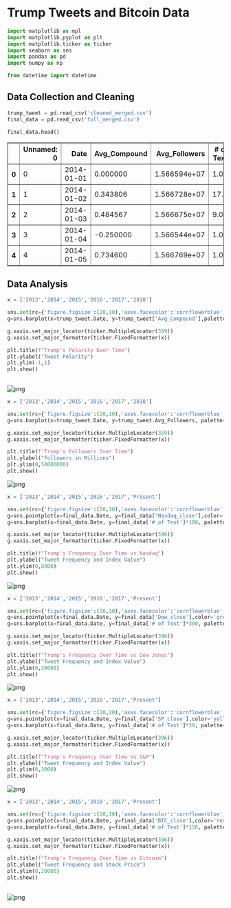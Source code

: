 
# Trump Tweets and Bitcoin Data


```python
import matplotlib as mpl
import matplotlib.pyplot as plt
import matplotlib.ticker as ticker
import seaborn as sns
import pandas as pd
import numpy as np

from datetime import datetime
```

## Data Collection and Cleaning


```python
trump_tweet = pd.read_csv('cleaned_merged.csv')
final_data = pd.read_csv('full_merged.csv')
```


```python
final_data.head()
```




<div>
<style scoped>
    .dataframe tbody tr th:only-of-type {
        vertical-align: middle;
    }

    .dataframe tbody tr th {
        vertical-align: top;
    }

    .dataframe thead th {
        text-align: right;
    }
</style>
<table border="1" class="dataframe">
  <thead>
    <tr style="text-align: right;">
      <th></th>
      <th>Unnamed: 0</th>
      <th>Date</th>
      <th>Avg_Compound</th>
      <th>Avg_Followers</th>
      <th># of Text</th>
      <th>Nasdaq_close</th>
      <th>Dow_close</th>
      <th>BTC_close</th>
      <th>SP_close</th>
    </tr>
  </thead>
  <tbody>
    <tr>
      <th>0</th>
      <td>0</td>
      <td>2014-01-01</td>
      <td>0.000000</td>
      <td>1.566594e+07</td>
      <td>1.0</td>
      <td>NaN</td>
      <td>NaN</td>
      <td>NaN</td>
      <td>NaN</td>
    </tr>
    <tr>
      <th>1</th>
      <td>1</td>
      <td>2014-01-02</td>
      <td>0.343806</td>
      <td>1.566728e+07</td>
      <td>17.0</td>
      <td>4143.0698</td>
      <td>16441.3496</td>
      <td>NaN</td>
      <td>1831.98</td>
    </tr>
    <tr>
      <th>2</th>
      <td>2</td>
      <td>2014-01-03</td>
      <td>0.484567</td>
      <td>1.566675e+07</td>
      <td>9.0</td>
      <td>4131.9102</td>
      <td>16469.9902</td>
      <td>NaN</td>
      <td>1831.37</td>
    </tr>
    <tr>
      <th>3</th>
      <td>3</td>
      <td>2014-01-04</td>
      <td>-0.250000</td>
      <td>1.566544e+07</td>
      <td>1.0</td>
      <td>NaN</td>
      <td>NaN</td>
      <td>NaN</td>
      <td>NaN</td>
    </tr>
    <tr>
      <th>4</th>
      <td>4</td>
      <td>2014-01-05</td>
      <td>0.734600</td>
      <td>1.566769e+07</td>
      <td>1.0</td>
      <td>NaN</td>
      <td>NaN</td>
      <td>NaN</td>
      <td>NaN</td>
    </tr>
  </tbody>
</table>
</div>



## Data Analysis


```python
x = ['2013','2014','2015','2016','2017','2018']

sns.set(rc={'figure.figsize':(20,10),'axes.facecolor':'cornflowerblue', 'figure.facecolor':'cornflowerblue'},font_scale=1.3)
g=sns.barplot(x=trump_tweet.Date, y=trump_tweet['Avg_Compound'],palette=mpl.cm.ScalarMappable(cmap='RdYlGn').to_rgba(trump_tweet['Avg_Compound']))

g.xaxis.set_major_locator(ticker.MultipleLocator(359))
g.xaxis.set_major_formatter(ticker.FixedFormatter(x))

plt.title(f"Trump's Polarity Over Time")
plt.ylabel("Tweet Polarity")
plt.ylim(-1,1)
plt.show()
 
```


![png](output_6_0.png)



```python
x = ['2013','2014','2015','2016','2017','2018']

sns.set(rc={'figure.figsize':(20,10),'axes.facecolor':'cornflowerblue', 'figure.facecolor':'cornflowerblue'},font_scale=1.3)
g=sns.barplot(x=trump_tweet.Date, y=trump_tweet.Avg_Followers, palette=mpl.cm.ScalarMappable(cmap='RdYlGn').to_rgba(trump_tweet['Avg_Compound']))

g.xaxis.set_major_locator(ticker.MultipleLocator(359))
g.xaxis.set_major_formatter(ticker.FixedFormatter(x))

plt.title(f"Trump's Followers Over Time")
plt.ylabel("Followers in Millions")
plt.ylim(0,50000000)
plt.show()
```


![png](output_7_0.png)



```python
x = ['2013','2014','2015','2016','2017','Present']

sns.set(rc={'figure.figsize':(20,10),'axes.facecolor':'cornflowerblue', 'figure.facecolor':'cornflowerblue'},font_scale=1.3)
g=sns.pointplot(x=final_data.Date, y=final_data['Nasdaq_close'],color='blue')
g=sns.barplot(x=final_data.Date, y=final_data['# of Text']*100, palette=mpl.cm.ScalarMappable(cmap='RdYlGn').to_rgba(trump_tweet['Avg_Compound']))

g.xaxis.set_major_locator(ticker.MultipleLocator(396))
g.xaxis.set_major_formatter(ticker.FixedFormatter(x))

plt.title(f"Trump's Frequency Over Time vs Nasdaq")
plt.ylabel("Tweet Frequency and Index Value")
plt.ylim(0,8000)
plt.show()
```


![png](output_8_0.png)



```python
x = ['2013','2014','2015','2016','2017','Present']

sns.set(rc={'figure.figsize':(20,10),'axes.facecolor':'cornflowerblue', 'figure.facecolor':'cornflowerblue'},font_scale=1.3)
g=sns.pointplot(x=final_data.Date, y=final_data['Dow_close'],color='green')
g=sns.barplot(x=final_data.Date, y=final_data['# of Text']*300, palette=mpl.cm.ScalarMappable(cmap='RdYlGn').to_rgba(trump_tweet['Avg_Compound']))

g.xaxis.set_major_locator(ticker.MultipleLocator(396))
g.xaxis.set_major_formatter(ticker.FixedFormatter(x))

plt.title(f"Trump's Frequency Over Time vs Dow Jones")
plt.ylabel("Tweet Frequency and Index Value")
plt.ylim(0,30000)
plt.show()
```


![png](output_9_0.png)



```python
x = ['2013','2014','2015','2016','2017','Present']

sns.set(rc={'figure.figsize':(20,10),'axes.facecolor':'cornflowerblue', 'figure.facecolor':'cornflowerblue'},font_scale=1.3)
g=sns.pointplot(x=final_data.Date, y=final_data['SP_close'],color='yellow')
g=sns.barplot(x=final_data.Date, y=final_data['# of Text']*30, palette=mpl.cm.ScalarMappable(cmap='RdYlGn').to_rgba(trump_tweet['Avg_Compound']))

g.xaxis.set_major_locator(ticker.MultipleLocator(396))
g.xaxis.set_major_formatter(ticker.FixedFormatter(x))

plt.title(f"Trump's Frequency Over Time vs S&P")
plt.ylabel("Tweet Frequency and Index Value")
plt.ylim(0,3000)
plt.show()
```


![png](output_10_0.png)



```python
x = ['2013','2014','2015','2016','2017','Present']

sns.set(rc={'figure.figsize':(20,10),'axes.facecolor':'cornflowerblue', 'figure.facecolor':'cornflowerblue'},font_scale=1.3)
g=sns.pointplot(x=final_data.Date, y=final_data['BTC_close'],color='red')
g=sns.barplot(x=final_data.Date, y=final_data['# of Text']*150, palette=mpl.cm.ScalarMappable(cmap='RdYlGn').to_rgba(trump_tweet['Avg_Compound']))

g.xaxis.set_major_locator(ticker.MultipleLocator(396))
g.xaxis.set_major_formatter(ticker.FixedFormatter(x))

plt.title(f"Trump's Frequency Over Time vs Bitcoin")
plt.ylabel("Tweet Frequency and Stock Price")
plt.ylim(0,20000)
plt.show()
 
```


![png](output_11_0.png)

